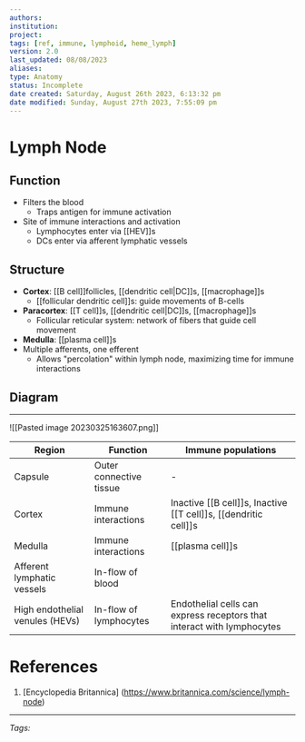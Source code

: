 ```yaml
---
authors: 
institution: 
project: 
tags: [ref, immune, lymphoid, heme_lymph]
version: 2.0
last_updated: 08/08/2023
aliases: 
type: Anatomy
status: Incomplete
date created: Saturday, August 26th 2023, 6:13:32 pm
date modified: Sunday, August 27th 2023, 7:55:09 pm
---
```


# Lymph Node
## Function
- Filters the blood
	- Traps antigen for immune activation
- Site of immune interactions and activation
	- Lymphocytes enter via [[HEV]]s
	- DCs enter via afferent lymphatic vessels
## Structure
- **Cortex**: [[B cell]]follicles, [[dendritic cell|DC]]s, [[macrophage]]s
	- [[follicular dendritic cell]]s: guide movements of B-cells
- **Paracortex**: [[T cell]]s, [[dendritic cell|DC]]s, [[macrophage]]s
	- Follicular reticular system: network of fibers that guide cell movement
- **Medulla**: [[plasma cell]]s
- Multiple afferents, one efferent
	- Allows "percolation" within lymph node, maximizing time for immune interactions
## Diagram
---
![[Pasted image 20230325163607.png]]

| Region                          | Function                | Immune populations                                                     |
| ------------------------------- | ----------------------- | ---------------------------------------------------------------------- |
| Capsule                         | Outer connective tissue | -                                                                      |
| Cortex                          | Immune interactions     | Inactive [[B cell]]s, Inactive [[T cell]]s, [[dendritic cell]]s        |
| Medulla                         | Immune interactions     | [[plasma cell]]s                                                       |
| Afferent lymphatic vessels      | In-flow of blood        |                                                                        |
| High endothelial venules (HEVs) | In-flow of lymphocytes  | Endothelial cells can express receptors that interact with lymphocytes |


# References
1. [Encyclopedia Britannica] (https://www.britannica.com/science/lymph-node)


---
_Tags:_ 